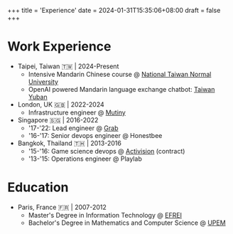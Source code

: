 +++
title = 'Experience'
date = 2024-01-31T15:35:06+08:00
draft = false
+++
# Work Experience

- Taipei, Taiwan 🇹🇼 | 2024-Present
    - Intensive Mandarin Chinese course @ [National Taiwan Normal University](http://mtc.ntnu.edu.tw/)
    - OpenAI powered Mandarin language exchange chatbot: [Taiwan Yuban](https://www.taiwanyuban.com/)
- London, UK 🇬🇧 | 2022-2024
    - Infrastructure engineer @ [Mutiny](https://www.mutinyhq.com/)
- Singapore 🇸🇬 | 2016-2022
    - '17-'22: Lead engineer @ [Grab](https://www.grab.com/)
    - '16-'17: Senior devops engineer @ Honestbee
- Bangkok, Thailand 🇹🇭 | 2013-2016
    - '15-'16: Game science devops @ [Activision](https://www.activision.com/) (contract)
    - '13-'15: Operations engineer @ Playlab

# Education

- Paris, France 🇫🇷 | 2007-2012
    - Master's Degree in Information Technology @ [EFREI](https://www.efrei.fr/)
    - Bachelor's Degree in Mathematics and Computer Science @ [UPEM](https://www.univ-gustave-eiffel.fr/)

